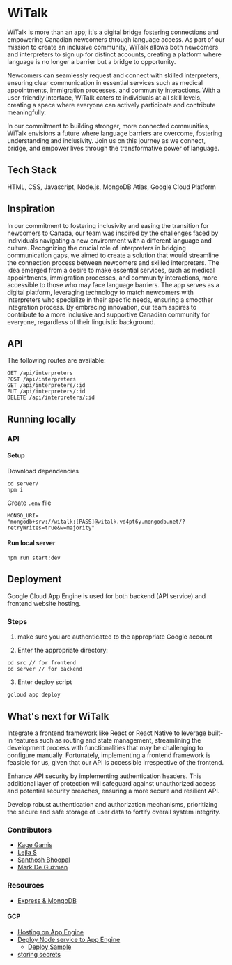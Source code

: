 # WiTalk

WiTalk is more than an app; it's a digital bridge fostering connections and empowering Canadian newcomers through language access. As part of our mission to create an inclusive community, WiTalk allows both newcomers and interpreters to sign up for distinct accounts, creating a platform where language is no longer a barrier but a bridge to opportunity.

Newcomers can seamlessly request and connect with skilled interpreters, ensuring clear communication in essential services such as medical appointments, immigration processes, and community interactions. With a user-friendly interface, WiTalk caters to individuals at all skill levels, creating a space where everyone can actively participate and contribute meaningfully.

In our commitment to building stronger, more connected communities, WiTalk envisions a future where language barriers are overcome, fostering understanding and inclusivity. Join us on this journey as we connect, bridge, and empower lives through the transformative power of language.


## Tech Stack
HTML, CSS, Javascript, Node.js, MongoDB Atlas, Google Cloud Platform

## Inspiration
In our commitment to fostering inclusivity and easing the transition for newcomers to Canada, our team was inspired by the challenges faced by individuals navigating a new environment with a different language and culture. Recognizing the crucial role of interpreters in bridging communication gaps, we aimed to create a solution that would streamline the connection process between newcomers and skilled interpreters. The idea emerged from a desire to make essential services, such as medical appointments, immigration processes, and community interactions, more accessible to those who may face language barriers. The app serves as a digital platform, leveraging technology to match newcomers with interpreters who specialize in their specific needs, ensuring a smoother integration process. By embracing innovation, our team aspires to contribute to a more inclusive and supportive Canadian community for everyone, regardless of their linguistic background.

## API

The following routes are available:
```
GET /api/interpreters
POST /api/interpreters
GET /api/interpreters/:id
PUT /api/interpreters/:id
DELETE /api/interpreters/:id
```


## Running locally

### API

#### Setup

Download dependencies

```
cd server/
npm i
```

Create `.env` file

```env
MONGO_URI=
"mongodb+srv://witalk:[PASS]@witalk.vd4pt6y.mongodb.net/?retryWrites=true&w=majority"
```

#### Run local server

```
npm run start:dev
```


## Deployment
Google Cloud App Engine is used for both backend (API service) and frontend website hosting.

### Steps

1. make sure you are authenticated to the appropriate Google account 

2. Enter the appropriate directory:

```
cd src // for frontend
cd server // for backend
```

3. Enter deploy script

```
gcloud app deploy
```

## What's next for WiTalk
Integrate a frontend framework like React or React Native to leverage built-in features such as routing and state management, streamlining the development process with functionalities that may be challenging to configure manually. Fortunately, implementing a frontend framework is feasible for us, given that our API is accessible irrespective of the frontend.

Enhance API security by implementing authentication headers. This additional layer of protection will safeguard against unauthorized access and potential security breaches, ensuring a more secure and resilient API.

Develop robust authentication and authorization mechanisms, prioritizing the secure and safe storage of user data to fortify overall system integrity.

### Contributors
- [Kage Gamis](https://linkedin.com/in/kjgamis)
- [Lejla S](https://linkedin.com/in/lejla-S)
- [Santhosh Bhoopal](https://www.linkedin.com/in/santhosh-bhoopal-446203165)
- [Mark De Guzman](https://linkedin.com/in/mark-deguzman)

### Resources

- [Express & MongoDB](https://medium.com/@ahmad.moussa/build-a-node-js-express-rest-api-with-mongodb-atlas-cloud-service-68711950ca43)

#### GCP
- [Hosting on App Engine](https://cloud.google.com/appengine/docs/standard/hosting-a-static-website)
- [Deploy Node service to App Engine](https://cloud.google.com/nodejs/getting-started)
  - [Deploy Sample](https://billmartin.io/blog/how-to-build-and-deploy-a-nodejs-api-on-google-cloud)
- [storing secrets](https://tsmx.net/integrating-gcp-secret-manager-with-app-engine-environment-variables/#referencing-secrets)
